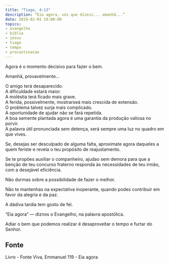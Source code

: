 ```yaml
---
title: "Tiago, 4:13"
description: “Eia agora, vós que dizeis... amanhã...”
date: 2019-02-01 19:00:00
topics: 
- evangelho
- biblia
- jesus
- tiago
- tempo
- procastinacao
---
```


Agora é o momento decisivo para fazer o bem.

Amanhã, provavelmente...

O amigo terá desaparecido.  
A dificuldade estará maior.  
A moléstia terá ficado mais grave.  
A ferida, possivelmente, mostrar­se­á mais crescida de extensão.  
O problema talvez surja mais complicado.  
A oportunidade de ajudar não se fará repetida.  
A boa semente plantada agora é uma garantia da produção valiosa no porvir.  
A palavra útil pronunciada sem detença, será sempre uma luz no quadro em que vives.  

Se, desejas ser desculpado de alguma falta, aproxima­te agora daqueles a
quem feriste e revela o teu propósito de reajustamento.

Se te propões auxiliar o companheiro, ajuda­o sem demora para que a
benção de teu concurso fraterno responda às necessidades de teu irmão, com a
desejável eficiência.

Não durmas sobre a possibilidade de fazer o melhor.

Não te mantenhas na expectativa inoperante, quando podes contribuir em
favor da alegria e da paz.

A dádiva tardia tem gosto de fel.

“Eia agora” — diz­nos o Evangelho, na palavra apostólica.

Adiar o bem que podemos realizar é desaproveitar o tempo e furtar do
Senhor.


## Fonte
Livro - Fonte Viva, Emmanuel
119 - Eia agora
